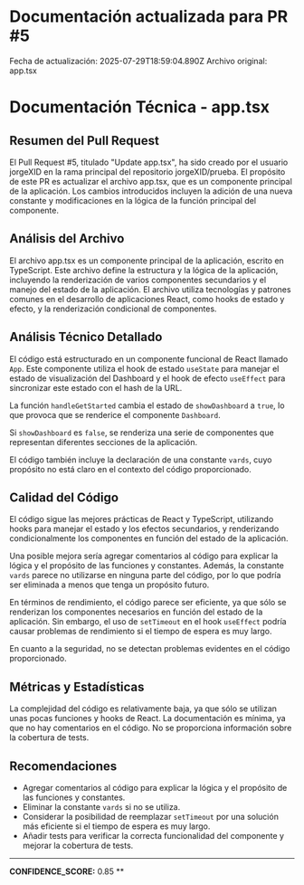 # Documentación actualizada para PR #5

Fecha de actualización: 2025-07-29T18:59:04.890Z
Archivo original: app.tsx

# Documentación Técnica - app.tsx

## Resumen del Pull Request

El Pull Request #5, titulado "Update app.tsx", ha sido creado por el usuario jorgeXID en la rama principal del repositorio jorgeXID/prueba. El propósito de este PR es actualizar el archivo app.tsx, que es un componente principal de la aplicación. Los cambios introducidos incluyen la adición de una nueva constante y modificaciones en la lógica de la función principal del componente.

## Análisis del Archivo

El archivo app.tsx es un componente principal de la aplicación, escrito en TypeScript. Este archivo define la estructura y la lógica de la aplicación, incluyendo la renderización de varios componentes secundarios y el manejo del estado de la aplicación. El archivo utiliza tecnologías y patrones comunes en el desarrollo de aplicaciones React, como hooks de estado y efecto, y la renderización condicional de componentes.

## Análisis Técnico Detallado

El código está estructurado en un componente funcional de React llamado `App`. Este componente utiliza el hook de estado `useState` para manejar el estado de visualización del Dashboard y el hook de efecto `useEffect` para sincronizar este estado con el hash de la URL.

La función `handleGetStarted` cambia el estado de `showDashboard` a `true`, lo que provoca que se renderice el componente `Dashboard`.

Si `showDashboard` es `false`, se renderiza una serie de componentes que representan diferentes secciones de la aplicación.

El código también incluye la declaración de una constante `vards`, cuyo propósito no está claro en el contexto del código proporcionado.

## Calidad del Código

El código sigue las mejores prácticas de React y TypeScript, utilizando hooks para manejar el estado y los efectos secundarios, y renderizando condicionalmente los componentes en función del estado de la aplicación.

Una posible mejora sería agregar comentarios al código para explicar la lógica y el propósito de las funciones y constantes. Además, la constante `vards` parece no utilizarse en ninguna parte del código, por lo que podría ser eliminada a menos que tenga un propósito futuro.

En términos de rendimiento, el código parece ser eficiente, ya que sólo se renderizan los componentes necesarios en función del estado de la aplicación. Sin embargo, el uso de `setTimeout` en el hook `useEffect` podría causar problemas de rendimiento si el tiempo de espera es muy largo.

En cuanto a la seguridad, no se detectan problemas evidentes en el código proporcionado.

## Métricas y Estadísticas

La complejidad del código es relativamente baja, ya que sólo se utilizan unas pocas funciones y hooks de React. La documentación es mínima, ya que no hay comentarios en el código. No se proporciona información sobre la cobertura de tests.

## Recomendaciones

- Agregar comentarios al código para explicar la lógica y el propósito de las funciones y constantes.
- Eliminar la constante `vards` si no se utiliza.
- Considerar la posibilidad de reemplazar `setTimeout` por una solución más eficiente si el tiempo de espera es muy largo.
- Añadir tests para verificar la correcta funcionalidad del componente y mejorar la cobertura de tests.

---

**CONFIDENCE_SCORE:** 0.85
**